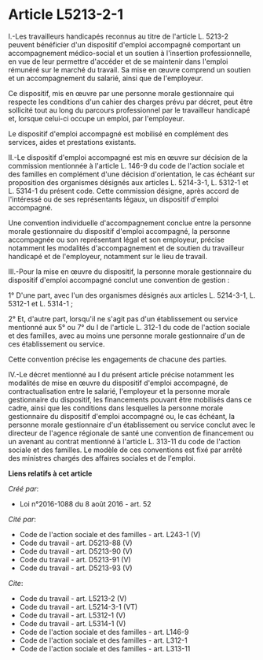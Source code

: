 # Article L5213-2-1

I.-Les travailleurs handicapés reconnus au titre de l'article L. 5213-2 peuvent bénéficier d'un dispositif d'emploi
accompagné comportant un accompagnement médico-social et un soutien à l'insertion professionnelle, en vue de leur permettre
d'accéder et de se maintenir dans l'emploi rémunéré sur le marché du travail. Sa mise en œuvre comprend un soutien et un
accompagnement du salarié, ainsi que de l'employeur. 

Ce dispositif, mis en œuvre par une personne morale gestionnaire qui respecte les conditions d'un cahier des charges prévu
par décret, peut être sollicité tout au long du parcours professionnel par le travailleur handicapé et, lorsque celui-ci
occupe un emploi, par l'employeur. 

Le dispositif d'emploi accompagné est mobilisé en complément des services, aides et prestations existants. 

II.-Le dispositif d'emploi accompagné est mis en œuvre sur décision de la commission mentionnée à l'article L. 146-9 du code
de l'action sociale et des familles en complément d'une décision d'orientation, le cas échéant sur proposition des organismes
désignés aux articles L. 5214-3-1, L. 5312-1 et L. 5314-1 du présent code. Cette commission désigne, après accord de
l'intéressé ou de ses représentants légaux, un dispositif d'emploi accompagné. 

Une convention individuelle d'accompagnement conclue entre la personne morale gestionnaire du dispositif d'emploi accompagné,
la personne accompagnée ou son représentant légal et son employeur, précise notamment les modalités d'accompagnement et de
soutien du travailleur handicapé et de l'employeur, notamment sur le lieu de travail. 

III.-Pour la mise en œuvre du dispositif, la personne morale gestionnaire du dispositif d'emploi accompagné conclut une
convention de gestion : 

1° D'une part, avec l'un des organismes désignés aux articles L. 5214-3-1, L. 5312-1 et L. 5314-1 ; 

2° Et, d'autre part, lorsqu'il ne s'agit pas d'un établissement ou service mentionné aux 5° ou 7° du I de l'article L. 312-1
du code de l'action sociale et des familles, avec au moins une personne morale gestionnaire d'un de ces établissement ou
service. 

Cette convention précise les engagements de chacune des parties. 

IV.-Le décret mentionné au I du présent article précise notamment les modalités de mise en œuvre du dispositif d'emploi
accompagné, de contractualisation entre le salarié, l'employeur et la personne morale gestionnaire du dispositif, les
financements pouvant être mobilisés dans ce cadre, ainsi que les conditions dans lesquelles la personne morale gestionnaire
du dispositif d'emploi accompagné ou, le cas échéant, la personne morale gestionnaire d'un établissement ou service conclut
avec le directeur de l'agence régionale de santé une convention de financement ou un avenant au contrat mentionné à l'article
L. 313-11 du code de l'action sociale et des familles. Le modèle de ces conventions est fixé par arrêté des ministres chargés
des affaires sociales et de l'emploi.

**Liens relatifs à cet article**

_Créé par_:

  - Loi n°2016-1088 du 8 août 2016 - art. 52

_Cité par_:

  - Code de l'action sociale et des familles - art. L243-1 (V)
  - Code du travail - art. D5213-88 (V)
  - Code du travail - art. D5213-90 (V)
  - Code du travail - art. D5213-91 (V)
  - Code du travail - art. D5213-93 (V)

_Cite_:

  - Code du travail - art. L5213-2 (V)
  - Code du travail - art. L5214-3-1 (VT)
  - Code du travail - art. L5312-1 (V)
  - Code du travail - art. L5314-1 (V)
  - Code de l'action sociale et des familles - art. L146-9
  - Code de l'action sociale et des familles - art. L312-1
  - Code de l'action sociale et des familles - art. L313-11

